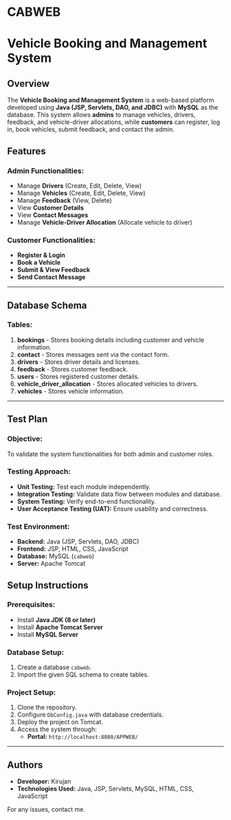 # CABWEB

# Vehicle Booking and Management System

## Overview
The **Vehicle Booking and Management System** is a web-based platform developed using **Java (JSP, Servlets, DAO, and JDBC)** with **MySQL** as the database. This system allows **admins** to manage vehicles, drivers, feedback, and vehicle-driver allocations, while **customers** can register, log in, book vehicles, submit feedback, and contact the admin.

## Features
### **Admin Functionalities:**
- Manage **Drivers** (Create, Edit, Delete, View)
- Manage **Vehicles** (Create, Edit, Delete, View)
- Manage **Feedback** (View, Delete)
- View **Customer Details**
- View **Contact Messages**
- Manage **Vehicle-Driver Allocation** (Allocate vehicle to driver)

### **Customer Functionalities:**
- **Register & Login**
- **Book a Vehicle**
- **Submit & View Feedback**
- **Send Contact Message**

---

## Database Schema
### **Tables:**

1. **bookings** - Stores booking details including customer and vehicle information.
2. **contact** - Stores messages sent via the contact form.
3. **drivers** - Stores driver details and licenses.
4. **feedback** - Stores customer feedback.
5. **users** - Stores registered customer details.
6. **vehicle_driver_allocation** - Stores allocated vehicles to drivers.
7. **vehicles** - Stores vehicle information.

---

## Test Plan
### **Objective:**
To validate the system functionalities for both admin and customer roles.

### **Testing Approach:**
- **Unit Testing:** Test each module independently.
- **Integration Testing:** Validate data flow between modules and database.
- **System Testing:** Verify end-to-end functionality.
- **User Acceptance Testing (UAT):** Ensure usability and correctness.

### **Test Environment:**
- **Backend:** Java (JSP, Servlets, DAO, JDBC)
- **Frontend:** JSP, HTML, CSS, JavaScript
- **Database:** MySQL (`cabweb`)
- **Server:** Apache Tomcat

## Setup Instructions
### **Prerequisites:**
- Install **Java JDK (8 or later)**
- Install **Apache Tomcat Server**
- Install **MySQL Server**

### **Database Setup:**
1. Create a database `cabweb`.
2. Import the given SQL schema to create tables.

### **Project Setup:**
1. Clone the repository.
2. Configure `DbConfig.java` with database credentials.
3. Deploy the project on Tomcat.
4. Access the system through:
   - **Portal:** `http://localhost:8080/APPWEB/`

---

## Authors
- **Developer:** Kirujan
- **Technologies Used:** Java, JSP, Servlets, MySQL, HTML, CSS, JavaScript

For any issues, contact me.

